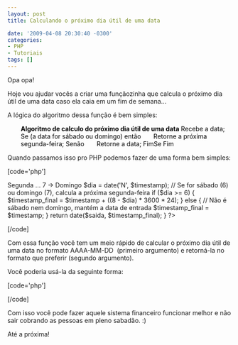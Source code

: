 ```yaml
---
layout: post
title: Calculando o próximo dia útil de uma data

date: '2009-04-08 20:30:40 -0300'
categories:
- PHP
- Tutoriais
tags: []
---
```

Opa opa!

Hoje vou ajudar vocês a criar uma funçãozinha que calcula o próximo dia útil de uma data caso ela caia em um fim de semana...

A lógica do algoritmo dessa função é bem simples:

<p style="padding-left: 30px;"><span style="color: #000000;"><strong>Algoritmo de calculo do próximo dia útil de uma data</strong>
Recebe a data;
Se (a data for sábado ou domingo) então
</span><span style="color: #ffffff;">......</span><span style="color: #000000;">Retorne a próxima segunda-feira;
Senão
</span><span style="color: #ffffff;">......</span><span style="color: #000000;">Retorne a data;
FimSe
Fim</span>

Quando passamos isso pro PHP podemos fazer de uma forma bem simples:


[code='php']
<?php

/**
* Função para calcular o próximo dia útil de uma data
* Formato de entrada da $data: AAAA-MM-DD
*/
function proximoDiaUtil($data, $saida = 'd/m/Y') {
// Converte $data em um UNIX TIMESTAMP
$timestamp = strtotime($data);

// Calcula qual o dia da semana de $data
// O resultado será um valor numérico:
// 1 -> Segunda ... 7 -> Domingo
$dia = date('N', $timestamp);

// Se for sábado (6) ou domingo (7), calcula a próxima segunda-feira
if ($dia >= 6) {
$timestamp_final = $timestamp + ((8 - $dia) * 3600 * 24);
} else {
// Não é sábado nem domingo, mantém a data de entrada
$timestamp_final = $timestamp;
}

return date($saida, $timestamp_final);
}

?>
[/code]

Com essa função você tem um meio rápido de calcular o próximo dia útil de uma data no formato AAAA-MM-DD  (primeiro argumento) e retorná-la no formato que preferir (segundo argumento).

Você poderia usá-la da seguinte forma:


[code='php']
<?php
// Dia 05 de abril de 2009 é um domingo
$data = '2009-04-05';

// Calcula o próximo dia útil
$data_final = proximoDiaUtil($data);
// Resultado: 06/04/2009

// Calcula o próximo dia útil usando uma formatação de saída
$data_final = proximoDiaUtil($data, 'Y-m-d');
// Resultado: 2009-04-06

// Dia 08 de abril de 2009 é uma quarta-feira
$data = '2009-04-08';

// Calcula o próximo dia útil
$data_final = proximoDiaUtil($data);
// Resultado: 08/04/2009
?>
[/code]

Com isso você pode fazer aquele sistema financeiro funcionar melhor e não sair cobrando as pessoas em pleno sabadão. :)

Até a próxima!

